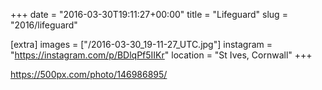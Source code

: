 +++
date = "2016-03-30T19:11:27+00:00"
title = "Lifeguard"
slug = "2016/lifeguard"

[extra]
images = ["/2016-03-30_19-11-27_UTC.jpg"]
instagram = "https://instagram.com/p/BDlqPf5IIKr"
location = "St Ives, Cornwall"
+++

https://500px.com/photo/146986895/
